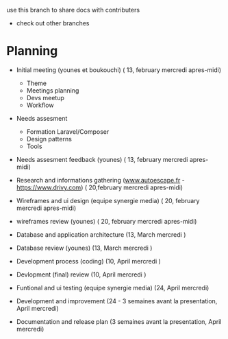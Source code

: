 use this branch to share docs with contributers  
* check out other branches
# Planning

* Initial meeting (younes et boukouchi) ( 13, february mercredi apres-midi)
	- Theme
	- Meetings planning
	- Devs meetup
	- Workflow 
* Needs assesment 
	- Formation Laravel/Composer
	- Design patterns
	- Tools
* Needs assesment feedback (younes) ( 13, february mercredi apres-midi) 
* Research and informations gathering (www.autoescape.fr - https://www.drivy.com) ( 20,february  mercredi apres-midi) 

* Wireframes and ui design (equipe synergie media) ( 20, february mercredi apres-midi) 
* wireframes review (younes) ( 20, february mercredi apres-midi) 

* Database and application architecture (13, March mercredi )
* Database review (younes) (13, March mercredi )

* Development process (coding) (10, April mercredi )
* Devlopment (final) review (10, April mercredi )


* Funtional and ui testing (equipe synergie media) (24, April mercredi)

* Development and improvement (24 - 3 semaines avant la presentation, April mercredi)

* Documentation and release plan (3 semaines avant la presentation, April mercredi)
